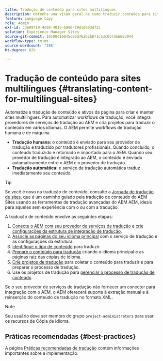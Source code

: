 ```yaml
---
title: Tradução de conteúdo para sites multilíngues
description: Obtenha uma visão geral de como traduzir conteúdo para sites multilíngues.
feature: Language Copy
role: Admin
exl-id: c3e89719-4d08-401b-b9dd-19d1db03d72c
solution: Experience Manager Sites
source-git-commit: 10580c1b045c86d76ab2b871ca3c0b7de6683044
workflow-type: tm+mt
source-wordcount: '288'
ht-degree: 82%

---
```


# Tradução de conteúdo para sites multilíngues {#translating-content-for-multilingual-sites}

Automatize a tradução de conteúdo e ativos da página para criar e manter sites multilíngues. Para automatizar workflows de tradução, você integra provedores de serviços de tradução ao AEM e cria projetos para traduzir o conteúdo em vários idiomas. O AEM permite workflows de tradução humana e de máquina.

* **Tradução humana:** o conteúdo é enviado para seu provedor de tradução e traduzido por tradutores profissionais. Quando concluído, o conteúdo traduzido é retornado e importado para o AEM. Quando seu provedor de tradução é integrado ao AEM, o conteúdo é enviado automaticamente entre o AEM e o provedor de tradução.
* **Tradução automática:** o serviço de tradução automática traduz imediatamente seu conteúdo.

>[!TIP]
>
>Se você é novo na tradução de conteúdo, consulte a [Jornada de tradução de sites](/help/journey-sites/translation/overview.md), que é um caminho guiado pela tradução de conteúdo do AEM Sites usando as ferramentas de tradução avançadas do AEM AEM, ideais para aqueles sem experiência com o ou com a tradução.

A tradução de conteúdo envolve as seguintes etapas:

1. [Conecte o AEM com seu provedor de serviços de tradução](integration-framework.md#connecting-to-a-translation-service-provider) e [crie configurações da estrutura de integração de tradução](integration-framework.md).
1. [Associe as páginas do seu idioma principal](integration-framework.md#configuring-pages-for-translation) com o serviço de tradução e as configurações da estrutura.
1. [Identifique o tipo de conteúdo](rules.md) para traduzir.
1. [Prepare o conteúdo para tradução](preparation.md) criando o idioma principal e as páginas raiz das cópias de idioma.
1. [Crie projetos de tradução](managing-projects.md) para coletar o conteúdo para traduzir e para preparar o processo de tradução.
1. Use os projetos de tradução para [gerenciar o processo de tradução de conteúdo](managing-projects.md).

Se o seu provedor de serviços de tradução não fornecer um conector para integração com o AEM, o AEM oferecerá suporte à extração manual e à reinserção do conteúdo de tradução no formato XML.

>[!NOTE]
>
>Seu usuário deve ser membro do grupo `project-administrators` para usar os recursos de Cópia de idioma.

## Práticas recomendadas     {#best-practices}

A página [Práticas recomendadas de tradução](best-practices.md) contém informações importantes sobre a implementação.
